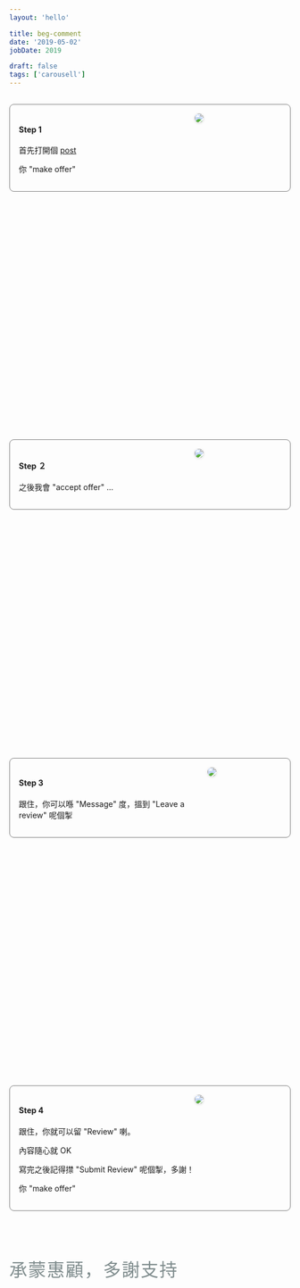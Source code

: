 ```yaml
---
layout: 'hello'

title: beg-comment
date: '2019-05-02'
jobDate: 2019

draft: false
tags: ['carousell']
---
```




<style>
  .step-container  {
  }

  .step-description {
    opacity: 0.9;
  }
  .thanks-purchase-container {
    margin-top: 5rem;
  }

  .thanks-for-purchase-and-support {
    color: #7f8c8d;
    font-weight: 100;
    letter-spacing: 0.1rem;
    font-size: 2rem !important;
  }

  .step-label {
    color: #7f8c8d;
    font-size: 1.5rem !important; 
    opacity: 0.9;
  }

  .step-box {
    box-shadow: rgba(0, 0, 0, 0.15) 0px 5px 15px; 
    border: 1px solid rgba(189, 195, 199, 0.5);
    border-radius: 1rem;
    min-height: 55vh; max-width: 35vh;
    padding: 2rem;
    margin: 1rem;
    display: flex;
    flex-direction:column;
    justify-content: space-between;
  }

  .post-title {display: none;}

  .beg-comment-desktop {
    display: none;
    }

  .right-arrow {
    color: #95a5a6;
  }
  
  .beg-comment-mobile {
    display: flex; flex-direction: column; justify-content: space-between;
    }

  .post-header {display: none !important;}

  .post-content {margin-top: 3rem;}

  .step-mobile { margin-top: 1rem; }
  .post-content p {
    margin-bottom: 0.2rem;
  }

  /* Extra small devices (phones, 600px and down) */
  @media only screen and (max-width: 600px) {

  }

  /* Small devices (portrait tablets and large phones, 600px and up) */
  @media only screen and (min-width: 600px) {

  }

  /* Medium devices (landscape tablets, 768px and up) */
  @media only screen and (min-width: 768px) {

  }

  /* Large devices (laptops/desktops, 992px and up) */
  @media only screen and (min-width: 992px) {

  }

  /* Extra large devices (large laptops and desktops, 1200px and up) */
  @media only screen and (min-width: 1200px) {

    .beg-comment-mobile {
      display: none;
      }

    .beg-comment-desktop {
      display: flex; 
      flex-direction: row; 
      justify-content: space-around;
      align-items: center;
    }
  }


</style>


<div class="beg-comment-mobile" style="min-height: 50vh; ">
  <!-- step 1 -->
  <div class="step-mobile" style="border: 1px solid grey; border-radius: 0.5rem;">
    <div style="margin: 0.5rem; padding: 0.5rem; 
      display: flex; flex-direction: row; justify-content:space-between;">
      <div>
        <h4 style="text-align: left;">Step 1</h4>
        <div>
          <p>首先打開個 <a href="https://www.carousell.com.hk/p/p-1192889425/">post</a></p>
        </div>
        <div>
          <p>你 "make offer"</p>
        </div>
      </div>
      <div style="width: 33%">
        <img width="auto" height="auto" 
          src="/beg-comment/step1/step1.png"
          style="border-radius: 0.5rem; box-shadow: rgba(0, 0, 0, 0.16) 0px 1px 4px;"
        />
      </div>
    </div>
  </div>

  <!-- step 2 -->
  <div class="step-mobile" style="border: 1px solid grey; border-radius: 0.5rem;">
    <div style="margin: 0.5rem; padding: 0.5rem; 
      display: flex; flex-direction: row; justify-content:space-between;">
      <div>
        <h4 style="text-align: left;">Step ２</h4>
        <div>
          <p>之後我會 "accept offer" ...</p>
        </div>
      </div>
      <div style="width: 33%">
        <img width="auto" height="auto" 
          src="/beg-comment/step2/hJaartk0XR.png"
          style="border-radius: 0.5rem; box-shadow: rgba(0, 0, 0, 0.16) 0px 1px 4px;"
        />
      </div>
    </div>
  </div>


  <!-- step 3 -->
  <div class="step-mobile" style="border: 1px solid grey; border-radius: 0.5rem;">
    <div style="margin: 0.5rem; padding: 0.5rem; 
      display: flex; flex-direction: row; justify-content:space-between;">
      <div>
        <h4 style="text-align: left;">Step 3</h4>
        <div>
          <p>跟住，你可以喺 "Message" 度，搵到 "Leave a review" 呢個掣</p>
        </div>
      </div>
      <div style="width: 33%">
        <img width="auto" height="auto" 
          src="/beg-comment/step3/step3.png"
          style="border-radius: 0.5rem; box-shadow: rgba(0, 0, 0, 0.16) 0px 1px 4px;"
        />
      </div>
    </div>
  </div>


  <!-- step 4 -->
  <div class="step-mobile" style="border: 1px solid grey; border-radius: 0.5rem;">
    <div style="margin: 0.5rem; padding: 0.5rem; 
      display: flex; flex-direction: row; justify-content:space-between;">
      <div>
        <h4 style="text-align: left;">Step 4</h4>
        <div>
          <p>跟住，你就可以留 "Review" 喇。</p>
          <p>內容隨心就 OK</p>
          <p>寫完之後記得㩒 "Submit Review" 呢個掣，多謝！</p>
        </div>
        <div>
          <p>你 "make offer"</p>
        </div>
      </div>
      <div style="width: 33%">
        <img width="auto" height="auto" 
          src="/beg-comment/step5/7Vn8q6F5mU.png"
          style="border-radius: 0.5rem; box-shadow: rgba(0, 0, 0, 0.16) 0px 1px 4px;"
        />
      </div>
    </div>
  </div>


</div>

<div class="beg-comment-desktop">

  <div>
    <div class="step-box" style="">
      <div>
        <div style="display: flex; flex-direction: row; justify-content:flex-start; width: 100%;">
          <h3 class="step-label">Step 1</h3>
        </div>
        <div class="step-description" style="display: flex; flex-direction: column; justify-content:flex-start; width: 100%; text-align: left;">
          <p>首先打開個 <a style="text-decoration: underline" href="https://www.carousell.com.hk/p/p-1192889425/" target="_blank">post</a>
          </p>
          <p>你㩒 "Make Offer" </p>
        </div>
      </div>
      <div>
        <img width="auto" height="auto" 
          src="/beg-comment/step1/step1.png"
          style="border-radius: 1rem; box-shadow: rgba(0, 0, 0, 0.16) 0px 1px 4px;"
        />
      </div>
    </div>
  </div>

  <div>
    <i class="right-arrow fa-solid fa-arrow-right fa-2x"></i>
  </div>

  <div>
    <div class="step-box">
      <div class="step-container">
        <div style="display: flex; flex-direction: row; justify-content:flex-start; width: 100%;">
          <h3 class="step-label">Step 2</h3>
        </div>
        <div class="step-description" style="display: flex; flex-direction: column; justify-content:flex-start; width: 100%; text-align: left;">
          <p>之後我會 "Accept offer" ...</p>
        </div>
      </div>
      <div>
        <img width="auto" height="auto" 
          src="/beg-comment/step2/step2-test.png"
          style="border-radius: 1rem; box-shadow: rgba(0, 0, 0, 0.16) 0px 1px 4px;"
        />
      </div>
    </div>
  </div>

  <div>
    <i class="right-arrow fa-solid fa-arrow-right fa-2x"></i>
  </div>


  <div>
    <div class="step-box">
      <div class="step-container">
        <div style="display: flex; flex-direction: row; justify-content:flex-start; width: 100%;"之後我會 "accept offer" ...>
          <h3 class="step-label">Step 3</h3>
        </div>
        <div class="step-description" style="display: flex; flex-direction: column; justify-content:flex-start; width: 100%; text-align: left;">
          <p>跟住，你可以喺 "Message" 度，搵到 "Leave a review" 呢個掣</p>
        </div>
      </div>
      <div>
        <img width="auto" height="auto" 
          src="/beg-comment/step3/step3.png"
          style="border-radius: 1rem; box-shadow: rgba(0, 0, 0, 0.16) 0px 1px 4px;"
        />
      </div>
    </div>
  </div>

  <div>
    <i class="right-arrow fa-solid fa-arrow-right fa-2x"></i>
  </div>


  <div>
    <div class="step-box">
      <div class="step-container">
        <div style="display: flex; flex-direction: row; justify-content:flex-start; width: 100%;">
          <h3 class="step-label">Step 4</h3>
        </div>
        <div class="step-description" style="display: flex; flex-direction: column; justify-content:flex-start; width: 100%; text-align: left;">
          <p>跟住，你就可以留 "Review" 喇。</p>
          <p>內容隨心就 "OK"</p>
          <p>寫完之後記得㩒 "Submit Review" 呢個掣，多謝！</p>
        </div>
      </div>
      <div>
        <img width="auto" height="auto" 
          src="/beg-comment/step5/7Vn8q6F5mU.png"
          style="border-radius: 1rem; box-shadow: rgba(0, 0, 0, 0.16) 0px 1px 4px;"
        />
      </div>
    </div>
  </div>

</div>

<div class="thanks-purchase-container">
  <h3 class="thanks-for-purchase-and-support">
    承蒙惠顧，多謝支持
  </h3>
</div>

